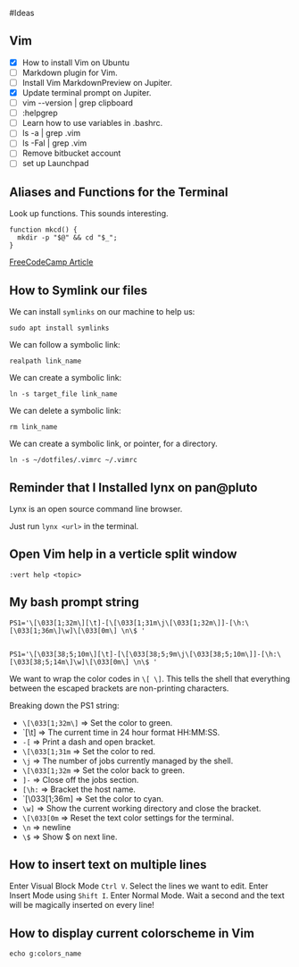 #Ideas 

## Vim

- [x] How to install Vim on Ubuntu
- [ ] Markdown plugin for Vim.
- [ ] Install Vim MarkdownPreview on Jupiter.
- [x] Update terminal prompt on Jupiter.
- [ ] vim --version | grep clipboard
- [ ] :helpgrep <linebreak>
- [ ] Learn how to use variables in .bashrc.
- [ ] ls -a | grep .vim
- [ ] ls -Fal | grep .vim
- [ ] Remove bitbucket account
- [ ] set up Launchpad

## Aliases and Functions for the Terminal

Look up functions. This sounds interesting.

```shell
function mkcd() {
  mkdir -p "$@" && cd "$_";
}
```

[FreeCodeCamp Article](https://www.freecodecamp.org/news/dotfiles-what-is-a-dot-file-and-how-to-create-it-in-mac-and-linux/)

## How to Symlink our files

We can install `symlinks` on our machine to help us:

```shell
sudo apt install symlinks
```

We can follow a symbolic link:

```shell
realpath link_name
```

We can create a symbolic link:

```shell
ln -s target_file link_name
```

We can delete a symbolic link:

```shell
rm link_name
```

We can create a symbolic link, or pointer, for a directory. 

```shell
ln -s ~/dotfiles/.vimrc ~/.vimrc
```

## Reminder that I Installed lynx on pan@pluto

Lynx is an open source command line browser.

Just run `lynx <url>` in the terminal.

## Open Vim help in a verticle split window

```vim
:vert help <topic>
```

## My bash prompt string

```vim
PS1='\[\033[1;32m\][\t]-[\[\033[1;31m\j\[\033[1;32m\]]-[\h:\[\033[1;36m\]\w]\[\033[0m\] \n\$ '


PS1='\[\033[38;5;10m\][\t]-[\[\033[38;5;9m\j\[\033[38;5;10m\]]-[\h:\[\033[38;5;14m\]\w]\[\033[0m\] \n\$ '
```

We want to wrap the color codes in `\[ \]`. This tells the shell that everything between the escaped brackets are non-printing characters.

Breaking down the PS1 string:

- `\[\033[1;32m\]` => Set the color to green.
- `[\t] => The current time in 24 hour format HH:MM:SS.
- `-[` => Print a dash and open bracket.
- `\[\033[1;31m` => Set the color to red.
- `\j` => The number of jobs currently managed by the shell.
- `\[\033[1;32m` => Set the color back to green.
- `]-` => Close off the jobs section.
- `[\h:` => Bracket the host name.
- `\[\033[1;36m\] => Set the color to cyan.
- `\w]` => Show the current working directory and close the bracket.
- `\[\033[0m` => Reset the text color settings for the terminal.
- `\n` => newline
- `\$` => Show $ on next line.

## How to insert text on multiple lines

Enter Visual Block Mode `Ctrl V`.
Select the lines we want to edit.
Enter Insert Mode using `Shift I`.
Enter Normal Mode.
Wait a second and the text will be magically inserted on every line!

## How to display current colorscheme in Vim

```shell
echo g:colors_name
```


